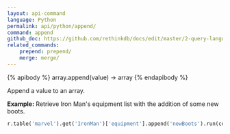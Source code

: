 ```yaml
---
layout: api-command 
language: Python
permalink: api/python/append/
command: append 
github_doc: https://github.com/rethinkdb/docs/edit/master/2-query-language/api/python/document-manipulation/append.md
related_commands:
    prepend: prepend/
    merge: merge/
---
```


{% apibody %}
array.append(value) → array
{% endapibody %}

Append a value to an array.

__Example:__ Retrieve Iron Man's equipment list with the addition of some new boots.

```py
r.table('marvel').get('IronMan')['equipment'].append('newBoots').run(conn)
```


